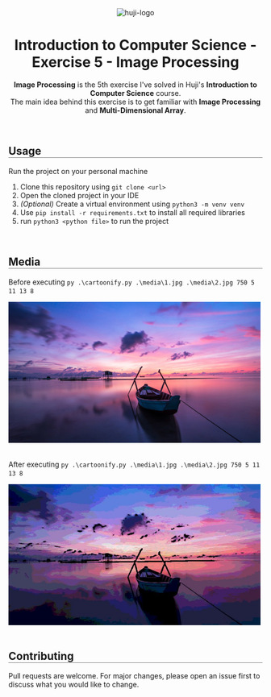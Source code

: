 <div align="center">
  <img src="https://upload.wikimedia.org/wikipedia/commons/thumb/4/4d/Hebrew_University_Logo.svg/1200px-Hebrew_University_Logo.svg.png" alt="huji-logo" height="150px" />
  <h1 align="center" style="border-bottom: none"><b>Introduction to Computer Science - Exercise 5 - Image Processing </b></h1>


<div align="center">
  <p align="center">
    <b>Image Processing</b> is the 5th exercise I've solved in Huji's <b>Introduction to Computer Science</b> course.
    <br>
    The main idea behind this exercise is to get familiar with <b>Image Processing</b> and <b>Multi-Dimensional Array</b>.
    <br>
  </p>
</div>

<br>

<div align="left">
  <h2 align="left" style="border-bottom: 1px solid gray">Usage</h2>

  <p>Run the project on your personal machine</p>
  <ol align="left">
    <li>Clone this repository using <code>git clone &lt;url&gt;</code></li>
    <li>Open the cloned project in your IDE</li>
    <li><i>(Optional)</i> Create a virtual environment using <code>python3 -m venv venv</code></li>
    <li>Use <code>pip install -r requirements.txt</code> to install all required libraries</li>
    <li>run <code>python3 &lt;python file&gt;</code> to run the project</li>
  </ol>
</div>

<br>

<div align="left">
  <h2 align="left" style="border-bottom: 1px solid gray">Media</h2>

  <div align="left">
    <p>Before executing <code>py .\cartoonify.py .\media\1.jpg .\media\2.jpg 750 5 11 13 8</code></p>
    <img src="./media/1.jpg" alt="1" width="500px" />  
    <br>
    <br>
    <p>After executing <code>py .\cartoonify.py .\media\1.jpg .\media\2.jpg 750 5 11 13 8</code></p>
    <img src="./media/2.jpg" alt="2" width="500px" />
  </div>
</div>

<br>

<div align="left">
  <h2 align="left" style="border-bottom: 1px solid gray">Contributing</h2>

  <p align="left">
    Pull requests are welcome. For major changes, please open an issue first to discuss what you would like to change.
  </p>
</div>
